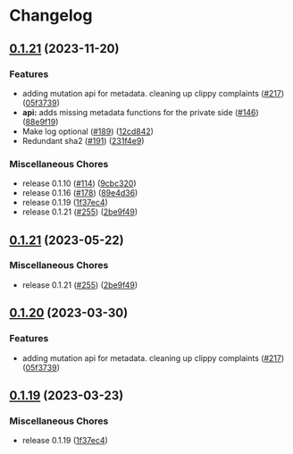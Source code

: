 # Changelog

## [0.1.21](https://github.com/banyancomputer/rs-wnfs/compare/wnfs-common-v0.1.21...wnfs-common-v0.1.21) (2023-11-20)


### Features

* adding mutation api for metadata. cleaning up clippy complaints ([#217](https://github.com/banyancomputer/rs-wnfs/issues/217)) ([05f3739](https://github.com/banyancomputer/rs-wnfs/commit/05f3739cdc4b5b9cb02427c51e5ddff6803122bd))
* **api:** adds missing metadata functions for the private side ([#146](https://github.com/banyancomputer/rs-wnfs/issues/146)) ([88e9f19](https://github.com/banyancomputer/rs-wnfs/commit/88e9f19a69fbbb99e3ee78c831eeb520a33f0b46))
* Make log optional ([#189](https://github.com/banyancomputer/rs-wnfs/issues/189)) ([12cd842](https://github.com/banyancomputer/rs-wnfs/commit/12cd8428514d7c145b443a78e279dc468fa01a91))
* Redundant sha2 ([#191](https://github.com/banyancomputer/rs-wnfs/issues/191)) ([231f4e9](https://github.com/banyancomputer/rs-wnfs/commit/231f4e929378d7a02c9f7f8b095f1c2b1175ec2e))


### Miscellaneous Chores

* release 0.1.10 ([#114](https://github.com/banyancomputer/rs-wnfs/issues/114)) ([9cbc320](https://github.com/banyancomputer/rs-wnfs/commit/9cbc32076d80a5b7d3138ea891180c689411123f))
* release 0.1.16 ([#178](https://github.com/banyancomputer/rs-wnfs/issues/178)) ([89e4d36](https://github.com/banyancomputer/rs-wnfs/commit/89e4d36dc9b27ec1ab67db6fc214670efe768f32))
* release 0.1.19 ([1f37ec4](https://github.com/banyancomputer/rs-wnfs/commit/1f37ec4d706b9bcb4305128451cc77063b4f211d))
* release 0.1.21 ([#255](https://github.com/banyancomputer/rs-wnfs/issues/255)) ([2be9f49](https://github.com/banyancomputer/rs-wnfs/commit/2be9f4999d279acccfcda3b690d69dcbcdf8e60b))

## [0.1.21](https://github.com/wnfs-wg/rs-wnfs/compare/wnfs-common-v0.1.20...wnfs-common-v0.1.21) (2023-05-22)


### Miscellaneous Chores

* release 0.1.21 ([#255](https://github.com/wnfs-wg/rs-wnfs/issues/255)) ([2be9f49](https://github.com/wnfs-wg/rs-wnfs/commit/2be9f4999d279acccfcda3b690d69dcbcdf8e60b))

## [0.1.20](https://github.com/wnfs-wg/rs-wnfs/compare/wnfs-common-v0.1.19...wnfs-common-v0.1.20) (2023-03-30)


### Features

* adding mutation api for metadata. cleaning up clippy complaints ([#217](https://github.com/wnfs-wg/rs-wnfs/issues/217)) ([05f3739](https://github.com/wnfs-wg/rs-wnfs/commit/05f3739cdc4b5b9cb02427c51e5ddff6803122bd))

## [0.1.19](https://github.com/wnfs-wg/rs-wnfs/compare/wnfs-common-v0.1.18...wnfs-common-v0.1.19) (2023-03-23)


### Miscellaneous Chores

* release 0.1.19 ([1f37ec4](https://github.com/wnfs-wg/rs-wnfs/commit/1f37ec4d706b9bcb4305128451cc77063b4f211d))
